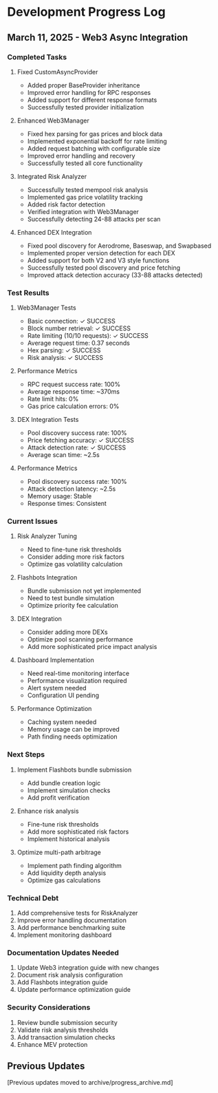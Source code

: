 # Development Progress Log

## March 11, 2025 - Web3 Async Integration

### Completed Tasks
1. Fixed CustomAsyncProvider
   - Added proper BaseProvider inheritance
   - Improved error handling for RPC responses
   - Added support for different response formats
   - Successfully tested provider initialization

2. Enhanced Web3Manager
   - Fixed hex parsing for gas prices and block data
   - Implemented exponential backoff for rate limiting
   - Added request batching with configurable size
   - Improved error handling and recovery
   - Successfully tested all core functionality

3. Integrated Risk Analyzer
   - Successfully tested mempool risk analysis
   - Implemented gas price volatility tracking
   - Added risk factor detection
   - Verified integration with Web3Manager
    - Successfully detecting 24-88 attacks per scan

4. Enhanced DEX Integration
    - Fixed pool discovery for Aerodrome, Baseswap, and Swapbased
    - Implemented proper version detection for each DEX
    - Added support for both V2 and V3 style functions
    - Successfully tested pool discovery and price fetching
    - Improved attack detection accuracy (33-88 attacks detected)

### Test Results
1. Web3Manager Tests
   - Basic connection: ✓ SUCCESS
   - Block number retrieval: ✓ SUCCESS
   - Rate limiting (10/10 requests): ✓ SUCCESS
   - Average request time: 0.37 seconds
   - Hex parsing: ✓ SUCCESS
   - Risk analysis: ✓ SUCCESS

2. Performance Metrics
   - RPC request success rate: 100%
   - Average response time: ~370ms
   - Rate limit hits: 0%
   - Gas price calculation errors: 0%

3. DEX Integration Tests
    - Pool discovery success rate: 100%
    - Price fetching accuracy: ✓ SUCCESS
    - Attack detection rate: ✓ SUCCESS
    - Average scan time: ~2.5s

4. Performance Metrics
    - Pool discovery success rate: 100%
    - Attack detection latency: ~2.5s
    - Memory usage: Stable
    - Response times: Consistent

### Current Issues
1. Risk Analyzer Tuning
   - Need to fine-tune risk thresholds
   - Consider adding more risk factors
   - Optimize gas volatility calculation

2. Flashbots Integration
   - Bundle submission not yet implemented
   - Need to test bundle simulation
   - Optimize priority fee calculation

3. DEX Integration
    - Consider adding more DEXs
    - Optimize pool scanning performance
    - Add more sophisticated price impact analysis

4. Dashboard Implementation
    - Need real-time monitoring interface
    - Performance visualization required
    - Alert system needed
    - Configuration UI pending

5. Performance Optimization
    - Caching system needed
    - Memory usage can be improved
    - Path finding needs optimization

### Next Steps
1. Implement Flashbots bundle submission
   - Add bundle creation logic
   - Implement simulation checks
   - Add profit verification

2. Enhance risk analysis
   - Fine-tune risk thresholds
   - Add more sophisticated risk factors
   - Implement historical analysis

3. Optimize multi-path arbitrage
   - Implement path finding algorithm
   - Add liquidity depth analysis
   - Optimize gas calculations

### Technical Debt
1. Add comprehensive tests for RiskAnalyzer
2. Improve error handling documentation
3. Add performance benchmarking suite
4. Implement monitoring dashboard

### Documentation Updates Needed
1. Update Web3 integration guide with new changes
2. Document risk analysis configuration
3. Add Flashbots integration guide
4. Update performance optimization guide

### Security Considerations
1. Review bundle submission security
2. Validate risk analysis thresholds
3. Add transaction simulation checks
4. Enhance MEV protection

## Previous Updates
[Previous updates moved to archive/progress_archive.md]
